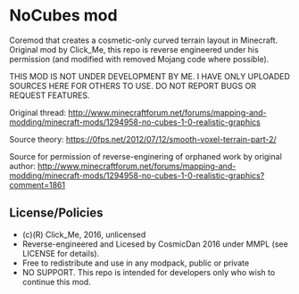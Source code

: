 # NoCubes mod
Coremod that creates a cosmetic-only curved terrain layout in Minecraft. Original mod by Click_Me, this repo is reverse engineered under his permission (and modified with removed Mojang code where possible).

THIS MOD IS NOT UNDER DEVELOPMENT BY ME. I HAVE ONLY UPLOADED SOURCES HERE FOR OTHERS TO USE. DO NOT REPORT BUGS OR REQUEST FEATURES.

Original thread: http://www.minecraftforum.net/forums/mapping-and-modding/minecraft-mods/1294958-no-cubes-1-0-realistic-graphics

Source theory: https://0fps.net/2012/07/12/smooth-voxel-terrain-part-2/

Source for permission of reverse-enginering of orphaned work by original author: http://www.minecraftforum.net/forums/mapping-and-modding/minecraft-mods/1294958-no-cubes-1-0-realistic-graphics?comment=1861


## License/Policies
 - (c)(R) Click_Me, 2016, unlicensed
 - Reverse-engineered and Licesed by CosmicDan 2016 under MMPL (see LICENSE for details).
 - Free to redistribute and use in any modpack, public or private
 - NO SUPPORT. This repo is intended for developers only who wish to continue this mod.



